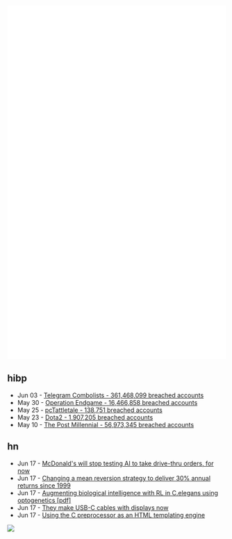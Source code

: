 ![Metrics](https://raw.githubusercontent.com/phixion/phixion/master/metrics.svg)

## hibp

<!--
for https://github.com/phixion/phixion/blob/main/.github/workflows/feeds.yml
-->
<!--START_SECTION:haveibeenpwnd-->
- Jun 03 - [Telegram Combolists - 361,468,099 breached accounts](https://haveibeenpwned.com/PwnedWebsites#Combolists%20Posted%20to%20Telegram)
- May 30 - [Operation Endgame - 16,466,858 breached accounts](https://haveibeenpwned.com/PwnedWebsites#OperationEndgame)
- May 25 - [pcTattletale - 138,751 breached accounts](https://haveibeenpwned.com/PwnedWebsites#pcTattletale)
- May 23 - [Dota2 - 1,907,205 breached accounts](https://haveibeenpwned.com/PwnedWebsites#Dota2)
- May 10 - [The Post Millennial - 56,973,345 breached accounts](https://haveibeenpwned.com/PwnedWebsites#ThePostMillennial)
<!--END_SECTION:haveibeenpwnd-->

## hn

<!--
for https://github.com/phixion/phixion/blob/main/.github/workflows/feeds.yml
-->
<!--START_SECTION:hn-->
- Jun 17 - [McDonald's will stop testing AI to take drive-thru orders, for now](https://www.theverge.com/2024/6/16/24179679/mcdonalds-ending-ai-chatbot-drive-thru-ordering-test-ibm)
- Jun 17 - [Changing a mean reversion strategy to deliver 30% annual returns since 1999](https://www.quantitativo.com/p/the-holy-grail-still-works)
- Jun 17 - [Augmenting biological intelligence with RL in C.elegans using optogenetics [pdf]](https://klab.tch.harvard.edu/publications/PDFs/gk8172.pdf)
- Jun 17 - [They make USB-C cables with displays now](https://ounapuu.ee/posts/2024/06/05/usb-c-cables/)
- Jun 17 - [Using the C preprocessor as an HTML templating engine](https://github.com/cedric-h/c-website)
<!--END_SECTION:hn-->

<!--
for https://yhype.me
-->
![](https://hit.yhype.me/github/profile?user_id=13013670)
